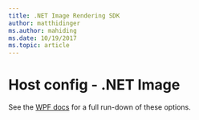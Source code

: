 ```yaml
---
title: .NET Image Rendering SDK
author: matthidinger
ms.author: mahiding
ms.date: 10/19/2017
ms.topic: article
---
```


# Host config - .NET Image

See the [WPF docs](../net-wpf/getting-started.md) for a full run-down of these options.